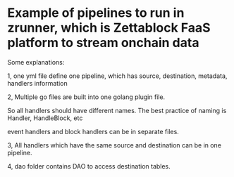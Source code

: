 # Example of pipelines to run in zrunner, which is Zettablock FaaS platform to stream onchain data

Some explanations:

1, one yml file define one pipeline, which has source, destination, metadata, handlers information

2, Multiple go files are built into one golang plugin file.

So all handlers should have different names. The best practice of naming is Handler<Event name>, HandleBlock, etc

event handlers and block handlers can be in separate files.

3, All handlers which have the same source and destination can be in one pipeline.

4, dao folder contains DAO to access destination tables.



